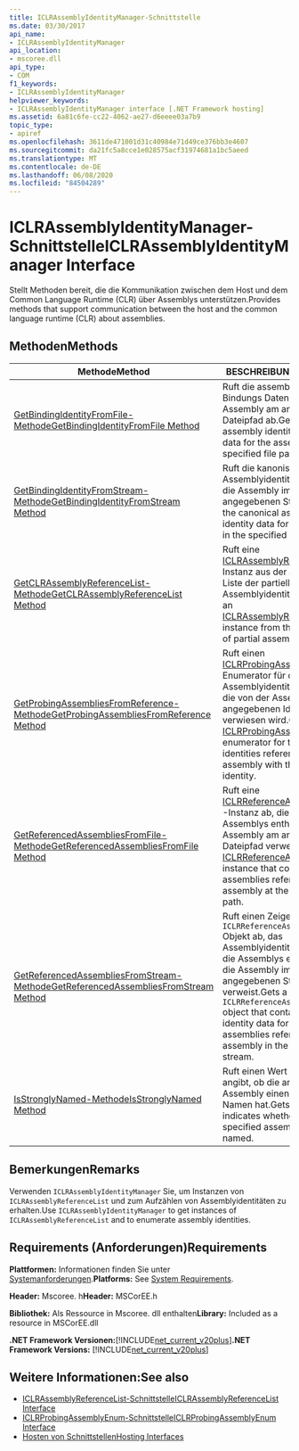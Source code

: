 ```yaml
---
title: ICLRAssemblyIdentityManager-Schnittstelle
ms.date: 03/30/2017
api_name:
- ICLRAssemblyIdentityManager
api_location:
- mscoree.dll
api_type:
- COM
f1_keywords:
- ICLRAssemblyIdentityManager
helpviewer_keywords:
- ICLRAssemblyIdentityManager interface [.NET Framework hosting]
ms.assetid: 6a81c6fe-cc22-4062-ae27-d6eeee03a7b9
topic_type:
- apiref
ms.openlocfilehash: 3611de471001d31c40984e71d49ce376bb3e4607
ms.sourcegitcommit: da21fc5a8cce1e028575acf31974681a1bc5aeed
ms.translationtype: MT
ms.contentlocale: de-DE
ms.lasthandoff: 06/08/2020
ms.locfileid: "84504289"
---
```

# <a name="iclrassemblyidentitymanager-interface"></a><span data-ttu-id="bb4c5-102">ICLRAssemblyIdentityManager-Schnittstelle</span><span class="sxs-lookup"><span data-stu-id="bb4c5-102">ICLRAssemblyIdentityManager Interface</span></span>
<span data-ttu-id="bb4c5-103">Stellt Methoden bereit, die die Kommunikation zwischen dem Host und dem Common Language Runtime (CLR) über Assemblys unterstützen.</span><span class="sxs-lookup"><span data-stu-id="bb4c5-103">Provides methods that support communication between the host and the common language runtime (CLR) about assemblies.</span></span>  
  
## <a name="methods"></a><span data-ttu-id="bb4c5-104">Methoden</span><span class="sxs-lookup"><span data-stu-id="bb4c5-104">Methods</span></span>  
  
|<span data-ttu-id="bb4c5-105">Methode</span><span class="sxs-lookup"><span data-stu-id="bb4c5-105">Method</span></span>|<span data-ttu-id="bb4c5-106">BESCHREIBUNG</span><span class="sxs-lookup"><span data-stu-id="bb4c5-106">Description</span></span>|  
|------------|-----------------|  
|[<span data-ttu-id="bb4c5-107">GetBindingIdentityFromFile-Methode</span><span class="sxs-lookup"><span data-stu-id="bb4c5-107">GetBindingIdentityFromFile Method</span></span>](iclrassemblyidentitymanager-getbindingidentityfromfile-method.md)|<span data-ttu-id="bb4c5-108">Ruft die assemblyidentitäts-Bindungs Daten für die Assembly am angegebenen Dateipfad ab.</span><span class="sxs-lookup"><span data-stu-id="bb4c5-108">Gets the assembly identity binding data for the assembly at the specified file path.</span></span>|  
|[<span data-ttu-id="bb4c5-109">GetBindingIdentityFromStream-Methode</span><span class="sxs-lookup"><span data-stu-id="bb4c5-109">GetBindingIdentityFromStream Method</span></span>](iclrassemblyidentitymanager-getbindingidentityfromstream-method.md)|<span data-ttu-id="bb4c5-110">Ruft die kanonischen Assemblyidentitätsdaten für die Assembly im angegebenen Stream ab.</span><span class="sxs-lookup"><span data-stu-id="bb4c5-110">Gets the canonical assembly identity data for the assembly in the specified stream.</span></span>|  
|[<span data-ttu-id="bb4c5-111">GetCLRAssemblyReferenceList-Methode</span><span class="sxs-lookup"><span data-stu-id="bb4c5-111">GetCLRAssemblyReferenceList Method</span></span>](iclrassemblyidentitymanager-getclrassemblyreferencelist-method.md)|<span data-ttu-id="bb4c5-112">Ruft eine [ICLRAssemblyReferenceList](iclrassemblyreferencelist-interface.md) -Instanz aus der angegebenen Liste der partiellen Assemblyidentitäten ab.</span><span class="sxs-lookup"><span data-stu-id="bb4c5-112">Gets an [ICLRAssemblyReferenceList](iclrassemblyreferencelist-interface.md) instance from the supplied list of partial assembly identities.</span></span>|  
|[<span data-ttu-id="bb4c5-113">GetProbingAssembliesFromReference-Methode</span><span class="sxs-lookup"><span data-stu-id="bb4c5-113">GetProbingAssembliesFromReference Method</span></span>](iclrassemblyidentitymanager-getprobingassembliesfromreference-method.md)|<span data-ttu-id="bb4c5-114">Ruft einen [ICLRProbingAssemblyEnum](iclrprobingassemblyenum-interface.md) -Enumerator für die Assemblyidentitäten ab, auf die von der Assembly mit der angegebenen Identität verwiesen wird.</span><span class="sxs-lookup"><span data-stu-id="bb4c5-114">Gets an [ICLRProbingAssemblyEnum](iclrprobingassemblyenum-interface.md) enumerator for the assembly identities referenced by the assembly with the specified identity.</span></span>|  
|[<span data-ttu-id="bb4c5-115">GetReferencedAssembliesFromFile-Methode</span><span class="sxs-lookup"><span data-stu-id="bb4c5-115">GetReferencedAssembliesFromFile Method</span></span>](iclrassemblyidentitymanager-getreferencedassembliesfromfile-method.md)|<span data-ttu-id="bb4c5-116">Ruft eine [ICLRReferenceAssemblyEnum](iclrreferenceassemblyenum-interface.md) -Instanz ab, die eine Liste der Assemblys enthält, auf die die Assembly am angegebenen Dateipfad verweist.</span><span class="sxs-lookup"><span data-stu-id="bb4c5-116">Gets an [ICLRReferenceAssemblyEnum](iclrreferenceassemblyenum-interface.md) instance that contains a list of assemblies referenced by the assembly at the specified file path.</span></span>|  
|[<span data-ttu-id="bb4c5-117">GetReferencedAssembliesFromStream-Methode</span><span class="sxs-lookup"><span data-stu-id="bb4c5-117">GetReferencedAssembliesFromStream Method</span></span>](iclrassemblyidentitymanager-getreferencedassembliesfromstream-method.md)|<span data-ttu-id="bb4c5-118">Ruft einen Zeiger auf ein- `ICLRReferenceAssemblyEnum` Objekt ab, das Assemblyidentitätsdaten für die Assemblys enthält, auf die die Assembly im angegebenen Stream verweist.</span><span class="sxs-lookup"><span data-stu-id="bb4c5-118">Gets a pointer to an `ICLRReferenceAssemblyEnum` object that contains assembly identity data for the assemblies referenced by the assembly in the specified stream.</span></span>|  
|[<span data-ttu-id="bb4c5-119">IsStronglyNamed-Methode</span><span class="sxs-lookup"><span data-stu-id="bb4c5-119">IsStronglyNamed Method</span></span>](iclrassemblyidentitymanager-isstronglynamed-method.md)|<span data-ttu-id="bb4c5-120">Ruft einen Wert ab, der angibt, ob die angegebene Assembly einen starken Namen hat.</span><span class="sxs-lookup"><span data-stu-id="bb4c5-120">Gets a value that indicates whether the specified assembly is strongly named.</span></span>|  
  
## <a name="remarks"></a><span data-ttu-id="bb4c5-121">Bemerkungen</span><span class="sxs-lookup"><span data-stu-id="bb4c5-121">Remarks</span></span>  
 <span data-ttu-id="bb4c5-122">Verwenden `ICLRAssemblyIdentityManager` Sie, um Instanzen von `ICLRAssemblyReferenceList` und zum Aufzählen von Assemblyidentitäten zu erhalten.</span><span class="sxs-lookup"><span data-stu-id="bb4c5-122">Use `ICLRAssemblyIdentityManager` to get instances of `ICLRAssemblyReferenceList` and to enumerate assembly identities.</span></span>  
  
## <a name="requirements"></a><span data-ttu-id="bb4c5-123">Requirements (Anforderungen)</span><span class="sxs-lookup"><span data-stu-id="bb4c5-123">Requirements</span></span>  
 <span data-ttu-id="bb4c5-124">**Plattformen:** Informationen finden Sie unter [Systemanforderungen](../../get-started/system-requirements.md).</span><span class="sxs-lookup"><span data-stu-id="bb4c5-124">**Platforms:** See [System Requirements](../../get-started/system-requirements.md).</span></span>  
  
 <span data-ttu-id="bb4c5-125">**Header:** Mscoree. h</span><span class="sxs-lookup"><span data-stu-id="bb4c5-125">**Header:** MSCorEE.h</span></span>  
  
 <span data-ttu-id="bb4c5-126">**Bibliothek:** Als Ressource in Mscoree. dll enthalten</span><span class="sxs-lookup"><span data-stu-id="bb4c5-126">**Library:** Included as a resource in MSCorEE.dll</span></span>  
  
 <span data-ttu-id="bb4c5-127">**.NET Framework Versionen:**[!INCLUDE[net_current_v20plus](../../../../includes/net-current-v20plus-md.md)]</span><span class="sxs-lookup"><span data-stu-id="bb4c5-127">**.NET Framework Versions:** [!INCLUDE[net_current_v20plus](../../../../includes/net-current-v20plus-md.md)]</span></span>  
  
## <a name="see-also"></a><span data-ttu-id="bb4c5-128">Weitere Informationen:</span><span class="sxs-lookup"><span data-stu-id="bb4c5-128">See also</span></span>

- [<span data-ttu-id="bb4c5-129">ICLRAssemblyReferenceList-Schnittstelle</span><span class="sxs-lookup"><span data-stu-id="bb4c5-129">ICLRAssemblyReferenceList Interface</span></span>](iclrassemblyreferencelist-interface.md)
- [<span data-ttu-id="bb4c5-130">ICLRProbingAssemblyEnum-Schnittstelle</span><span class="sxs-lookup"><span data-stu-id="bb4c5-130">ICLRProbingAssemblyEnum Interface</span></span>](iclrprobingassemblyenum-interface.md)
- [<span data-ttu-id="bb4c5-131">Hosten von Schnittstellen</span><span class="sxs-lookup"><span data-stu-id="bb4c5-131">Hosting Interfaces</span></span>](hosting-interfaces.md)
